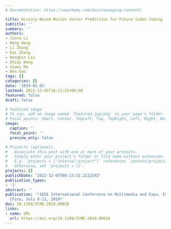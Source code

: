 ```yaml
---
# Documentation: https://wowchemy.com/docs/managing-content/

title: History-Based Motion Vector Prediction for Future Video Coding
subtitle: ''
summary: ''
authors:
- Junru Li
- Meng Wang
- Li Zhang
- Kai Zhang
- Hongbin Liu
- Shiqi Wang
- Siwei Ma
- Wen Gao
tags: []
categories: []
date: '2019-01-01'
lastmod: 2022-12-05T16:13:52+08:00
featured: false
draft: false

# Featured image
# To use, add an image named `featured.jpg/png` to your page's folder.
# Focal points: Smart, Center, TopLeft, Top, TopRight, Left, Right, BottomLeft, Bottom, BottomRight.
image:
  caption: ''
  focal_point: ''
  preview_only: false

# Projects (optional).
#   Associate this post with one or more of your projects.
#   Simply enter your project's folder or file name without extension.
#   E.g. `projects = ["internal-project"]` references `content/project/deep-learning/index.md`.
#   Otherwise, set `projects = []`.
projects: []
publishDate: '2022-12-05T08:13:52.222229Z'
publication_types:
- '1'
abstract: ''
publication: '*IEEE International Conference on Multimedia and Expo, ICME 2019, Shanghai,
  China, July 8-12, 2019*'
doi: 10.1109/ICME.2019.00020
links:
- name: URL
  url: https://doi.org/10.1109/ICME.2019.00020
---
```

